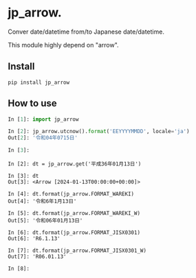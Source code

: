 # jp_arrow.
Conver date/datetime from/to Japanese date/datetime.

This module highly depend on "arrow".

## Install

`pip install jp_arrow`

## How to use

```python
In [1]: import jp_arrow

In [2]: jp_arrow.utcnow().format('EEYYYYMMDD', locale='ja')
Out[2]: '令和04年0715日'

In [3]:
```

```
In [2]: dt = jp_arrow.get('平成36年01月13日')

In [3]: dt
Out[3]: <Arrow [2024-01-13T00:00:00+00:00]>

In [4]: dt.format(jp_arrow.FORMAT_WAREKI)
Out[4]: '令和6年1月13日'

In [5]: dt.format(jp_arrow.FORMAT_WAREKI_W)
Out[5]: '令和06年01月13日'

In [6]: dt.format(jp_arrow.FORMAT_JISX0301)
Out[6]: 'R6.1.13'

In [7]: dt.format(jp_arrow.FORMAT_JISX0301_W)
Out[7]: 'R06.01.13'

In [8]:
```


